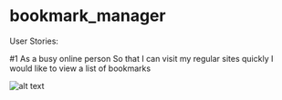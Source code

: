 # bookmark_manager


User Stories:

#1
As a busy online person
So that I can visit my regular sites quickly
I would like to view a list of bookmarks

![alt text](https://photos.google.com/photo/AF1QipO31F53limtSIAQPCuF3yBfHEK-WFacSjIYQz42)
